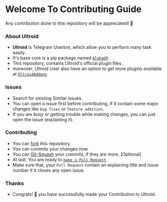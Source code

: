 # Welcome To Contributing Guide
Any contribution done to this repository will be appreciated! 🎉

### About Ultroid
- **Ultroid** is Telegram Userbot, which allow you to perform many task easily. 
- It's base core is a pip package named [`AlphaOP`](https://GitHub.com/Cultured_Heaven/AlphaOP).
- This repository, contains Ultroid's official plugin files.
- moreover, Ultroid User also have an option to get more plugins available at [`UltroidAddons`](https://github.com/Cultured_Heaven/UltroidAddons)

### Issues
- Search for existing Similar issues.
- You can open a issue first before contributing, If it contain some major changes like `bug fixes` or `feature addition`.
- If you are busy or getting trouble while making changes, you can just open the issue (explaining it).

### Contributing
- You can [fork](https://github.com/Cultured_Heaven/Ultroid/fork) this repository.
- You can commits your changes now.
- You can [Git-Squash](https://docs.github.com/en/get-started/using-git/about-git-rebase) your commits, if they are more. [Optional]
- At last, You are ready to [`make a Pull Request`](https://docs.github.com/en/github/collaborating-with-pull-requests/proposing-changes-to-your-work-with-pull-requests/creating-a-pull-request).
- Make sure that, your `Pull Request` contain an explaining title and issue number if it closes any open issue.

### Thanks
- Congrats! 💫 you have successfully made your Contribution to Ultroid.
